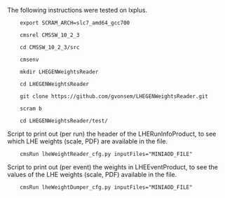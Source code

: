 The following instructions were tested on lxplus.

```
    export SCRAM_ARCH=slc7_amd64_gcc700
    
    cmsrel CMSSW_10_2_3

    cd CMSSW_10_2_3/src

    cmsenv
    
    mkdir LHEGENWeightsReader
    
    cd LHEGENWeightsReader

    git clone https://github.com/gvonsem/LHEGENWeightsReader.git

    scram b
    
    cd LHEGENWeightsReader/test/
```

Script to print out (per run) the header of the LHERunInfoProduct, to see which LHE weights (scale, PDF) are available in the file.

```
    cmsRun lheWeightReader_cfg.py inputFiles="MINIAOD_FILE"
```

Script to print out (per event) the weights in LHEEventProduct, to see the values of the LHE weights (scale, PDF) available in the file.

```
    cmsRun lheWeightDumper_cfg.py inputFiles="MINIAOD_FILE"
```
